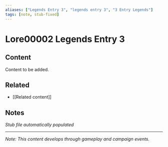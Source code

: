 ```yaml
---
aliases: ["Legends Entry 3", "legends entry 3", "3 Entry Legends"]
tags: [note, stub-fixed]
---
```


# Lore00002 Legends Entry 3

## Content
Content to be added.

## Related
- [[Related content]]

## Notes
*Stub file automatically populated*

---
*Note: This content develops through gameplay and campaign events.*